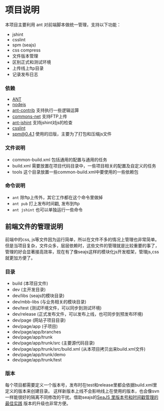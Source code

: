 # 项目说明 #

本项目主要利用 ant 对前端脚本做统一管理，支持以下功能：

- jshint
- csslint
- spm (seajs)
- css compress
- 文件版本管理
- 区别正式和测试环境
- 上传线上ftp目录
- 记录发布日志

### 依赖 ###


- [ANT](http://ant.apache.org/bindownload.cgi)
- [nodejs](http://nodejs.org/)
- [ant-contrib](http://ant-contrib.sourceforge.net/) 支持执行一些逻辑运算
- [commons-net](http://commons.apache.org/net/) 支持FTP上传
- [ant-jshint](https://github.com/philmander/ant-jshint) 支持jshint对js的检查
- [csslint](https://github.com/stubbornella/csslint/wiki/Command-line-interface)
- [spm@0.4.1](https://github.com/seajs/spm)  使用的旧版，主要为了打包和压缩js文件


### 文件说明 ###

- common-build.xml  包括通用的配置与通用的任务
- build.xml 需要放置在项目代码目录中，一些项目相关的配置及自定义的任务
- tools 这个目录放置一些common-build.xml中要使用的一些依赖包

### 命令说明 ###

- `ant`  除ftp上传外，其它工作都在这个命令里做掉
- `ant pub` 打上发布时间戳, 发布到ftp
- `ant jshint` 也可以单独运行一些命令


## 前端文件的管理说明 ##

前端中的css, js等文件因为运行简单，所以在文件不多的情况上管理也非常简单。但是当项目复杂，文件众多，层层依赖时，这些文件的管理就是比较重要的事了，管理的好会显著接高效率，现在有了像seajs这样的模块化js开发框架，管理js,css就更加方便了。

### 目录 ###

- build (本项目文件)
- dev (主开发目录)
- dev/libs (seajs的模块目录)
- dev/mbb-libs (与业务相关的模块目录)
- dev/test (测试环境文件，可以同步到测试环境)
- dev/release (正式发布文件，可以发布上线，也可同步到预发布环境)
- dev/page (网站子项目目录)
- dev/page/app (子项目)
- dev/page/app/branches 
- dev/page/app/trunk
- dev/page/app/trunk/src (主要源代码目录)
- dev/page/app/trunk/src/build.xml (从本项目拷贝出来build.xml文件)
- dev/page/app/trunk/demo
- dev/page/app/trunk/test

 
### 版本 ###

每个项目都需要定义一个版本号，发布时在test和release里都会依据build.xml里定义的版本来创建目录。
这样新版本上线不会影响线上在使用的版本，也会像svn一样能很好的隔离不同修改的干扰。借助seajs的[SeaJS 里版本号和时间戳管理的最佳实践](http://lifesinger.wordpress.com/2011/08/01/best-practice-of-version-management/) 版本的升级也非常方便。



